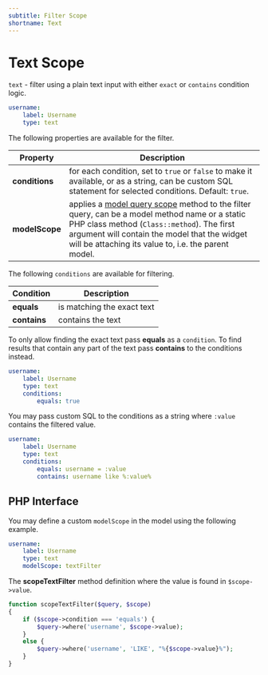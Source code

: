 ```yaml
---
subtitle: Filter Scope
shortname: Text
---
```

# Text Scope

`text` - filter using a plain text input with either `exact` or `contains` condition logic.

```yaml
username:
    label: Username
    type: text
```

The following properties are available for the filter.

Property | Description
------------- | -------------
**conditions** | for each condition, set to `true` or `false` to make it available, or as a string, can be custom SQL statement for selected conditions. Default: `true`.
**modelScope** | applies a [model query scope](../../extend/database/model.md) method to the filter query, can be a model method name or a static PHP class method (`Class::method`). The first argument will contain the model that the widget will be attaching its value to, i.e. the parent model.

The following `conditions` are available for filtering.

Condition | Description
------------- | -------------
**equals** | is matching the exact text
**contains** | contains the text

To only allow finding the exact text pass **equals** as a `condition`. To find results that contain any part of the text pass **contains** to the conditions instead.

```yaml
username:
    label: Username
    type: text
    conditions:
        equals: true
```

You may pass custom SQL to the conditions as a string where `:value` contains the filtered value.

```yaml
username:
    label: Username
    type: text
    conditions:
        equals: username = :value
        contains: username like %:value%
```

## PHP Interface

You may define a custom `modelScope` in the model using the following example.

```yaml
username:
    label: Username
    type: text
    modelScope: textFilter
```

The **scopeTextFilter** method definition where the value is found in `$scope->value`.

```php
function scopeTextFilter($query, $scope)
{
    if ($scope->condition === 'equals') {
        $query->where('username', $scope->value);
    }
    else {
        $query->where('username', 'LIKE', "%{$scope->value}%");
    }
}
```
